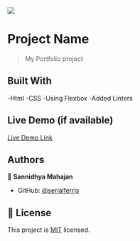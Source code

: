 ![](https://img.shields.io/badge/Microverse-blueviolet)

# Project Name

>My Portfolio project


## Built With

-Html
-CSS
-Using Flexbox
-Added Linters

## Live Demo (if available)

[Live Demo Link]( https://serialferris.github.io/Project-Portfolio/)

## Authors

👤 **Sannidhya Mahajan**

- GitHub: [@serialferris](https://github.com/serialferris)


## 📝 License

This project is [MIT](./MIT.md) licensed.
